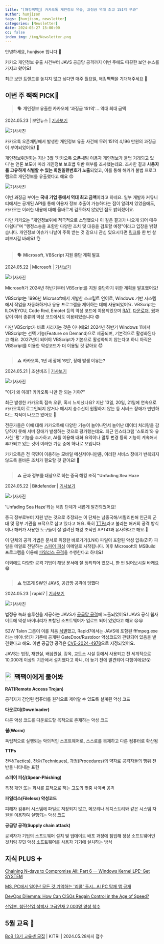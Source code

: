 ```yaml
---
title: "[해킹짹짹🐣] 카카오톡 개인정보 유출, 과징금 역대 최고 151억 부과"
author: hunjison
tags: [hunjison, newsletter]
categories: [Newsletter]
date: 2024-05-27 15:00:00
cc: false
index_img: /img/Newsletter.png
---
```


안녕하세요, hunjison 입니다 🤠

카카오 개인정보 유출 사건부터 JAVS 공급망 공격까지 이번 주에도 따끈한 보안 뉴스를 가지고 왔어요! 

최근 보안 트렌드를 놓치지 않고 싶다면 매주 월요일, 해킹짹짹을 기대해주세요 🐾

## 이번 주 짹짹 PICK🐥

> 🗣️ **개인정보 유출한 카카오에 '과징금 151억'... 역대 최대 금액**

2024.05.23 | 보안뉴스 | [기사보기](https://m.boannews.com/html/detail.html?tab_type=1&idx=130023)

![기사사진](newsletter0528/image01.png)

카카오톡 오픈채팅에서 발생한 개인정보 유출 사건에 무려 151억 4,196 만원의 과징금이 부여되었어요! 👀

개인정보위원회는 지난 3월 '카카오톡 오픈채팅 이용자 개인정보가 불법 거래되고 있다'는 언론 보도에 따라 개인정보 보호법 위반 여부를 조사했는데요. 조사한 결과 **사용자를 고유하게 식별할 수 있는 회원일련번호가 노출**되었고, 이를 통해 해커가 불법 프로그램으로 개인정보를 유출했다고 해요 😡

![기사사진](newsletter0528/image02.png)

이번 과징금 부여는 **국내 기업 중에서 역대 최고 금액**이라고 하네요. 일부 개발자 커뮤니티에서는 공개된 API를 통해 이용자 정보 추출이 가능하다는 점이 알려져 있었음에도, 카카오는 이러한 내용에 대해 올바르게 검토하지 않았던 점도 밝혀졌어요. 

다만 카카오는 "개인정보위에 적극적으로 소명했으나 이 같은 결과가 나오게 되어 매우 아쉽다"며 "행정소송을 포함한 다양한 조치 및 대응을 검토할 예정"이라고 입장을 밝혔습니다. 개인정보 이슈가 나날이 주목 받는 것 같으니 관심 있으시다면 [링크](https://korea.kr/briefing/policyBriefingView.do?newsId=156632079&pWise=sub&pWiseSub=C1)를 한 번 살펴보시길 바래요! 👌

## 
> 🗣️ **Microsoft, VBScript 지원 중단 계획 발표**

2024.05.22 | Microsoft | [기사보기](https://techcommunity.microsoft.com/t5/windows-it-pro-blog/vbscript-deprecation-timelines-and-next-steps/ba-p/4148301)

![기사사진](newsletter0528/image03.png)

Microsoft가 2024년 하반기부터 VBScript를 지원 중단하기 위한 계획을 발표했어요!

VBScript는 1996년 Microsoft에서 개발한 스크립트 언어로, Windows 기반 시스템에서 작업을 자동화하거나 응용 프로그램을 제어하는 데에 사용되었어요. VBScript는 ILOVEYOU, Code Red, Emotet 등의 악성 코드에 이용되었으며 [RAT](#짹짹이에게-물어봐), [다운로더](#짹짹이에게-물어봐), [웜](#짹짹이에게-물어봐)과 같이 여러 종류의 악성 코드에서도 이용되었습니다 😨

다만 VBScript가 바로 사라지는 것은 아니에요! 2024년 하반기 Windows 11에서 VBScript는 선택 기능(Feature on Demand)으로 제공되며, 기본적으로 활성화된다고 해요. 2027년이 되어야 VBScript가 기본으로 활성화되지 않는다고 하니 아직은 VBScript를 이용한 악성코드가 더 이용될 것 같아요 😈

## 
> ⚠️ **카카오톡, 1년 새 장애 '6번', 장애 발생 이유는?**

2024.05.21 | 조선비즈 | [기사보기](https://biz.chosun.com/it-science/ict/2024/05/21/7FZSY5SMDNHZXCYZOYK2FIK6RE/)

![기사사진](newsletter0528/image04.png)

"이거 왜 이래? 카카오톡 나만 안 되는 거야?"

최근 발생한 카카오톡 접속 오류, 혹시 느끼셨나요? 지난 13일, 20일, 21일에 연속으로 카카오톡이 로그인되지 않거나 메시지 송수신이 원활하지 않는 등 서비스 장애가 빈번하다는 지적이 나오고 있어요 🔨

전문가들은 이에 대해 카카오톡에 다양한 기능이 늘어나면서 늘어난 데이터 처리량을 감당하지 못해 서버 장애가 발생하는 것으로 평가했는데요. 최근 인스타그램 '스토리'와 유사한 '펑' 기능을 추가하고, AI를 이용해 대화 요약이나 말투 변경 등의 기능이 계속해서 추가되고 있는 것이 이러한 기능 중에 하나로 보입니다. 

카카오톡은 전 국민이 이용하는 모바일 메신저이니만큼, 이러한 서비스 장애가 반복되지 않도록 올바른 조치가 필요할 것 같아요! 🙉

## 
> ⚠️ **군과 정부를 대상으로 하는 중국 해킹 조직 "Unfading Sea Haze**

2024.05.22 | Bitdefender | [기사보기](https://www.bitdefender.com/blog/businessinsights/deep-dive-into-unfading-sea-haze-a-new-threat-actor-in-the-south-china-sea/)

![기사사진](newsletter0528/image05.png)

'Unfading Sea Haze'라는 해킹 단체가 새롭게 발견되었어요!

중국 정부로부터 지원 받는 것으로 추정되는 이 단체는 남중국해/서필리핀해 인근의 군대 및 정부 기관을 표적으로 삼고 있다고 해요. 특히 [TTPs](#짹짹이에게-물어봐)라고 불리는 해커의 공격 방식이나 해커가 사용한 도구들이 잘 알려진 해킹 조직인 APT41과 유사하다고 해요.🤔

이 단체의 공격 기법은 문서로 위장한 바로가기(LNK) 파일이 포함된 악성 압축(ZIP) 파일을 메일로 전달하는 [스피어 피싱](#짹짹이에게-물어봐) 이메일로 시작됩니다. 이후 Microsoft의 MSBuild 프로그램을 이용해 [파일리스 공격](#짹짹이에게-물어봐)을 수행한다고 하네요!

이외에도 다양한 공격 기법이 해당 문서에 잘 정리되어 있으니, 한 번 읽어보시길 바래요 😁

## 
> ⚠️ **법조계 SW인 JAVS, 공급망 공격에 당했다**

2024.05.23 | rapid7 | [기사보기](https://www.rapid7.com/blog/post/2024/05/23/cve-2024-4978-backdoored-justice-av-solutions-viewer-software-used-in-apparent-supply-chain-attack/)

![기사사진](newsletter0528/image06.png)

법정용 녹화 솔루션을 제공하는 JAVS가 [공급망 공격](#짹짹이에게-물어봐)에 노출되었어요! JAVS 공식 웹사이트에 악성 바이너리가 포함된 소프트웨어가 업로드 되어 있었다고 해요 😫😫

S2W Talon 그룹이 이를 처음 [식별](https://x.com/S2W_Official/status/1775041190335070497)했고, Rapid7에서는 JAVS에 포함된 fffmpeg.exe라는 바이너리가 기존에 공개된 GateDoor/Rustdoor 악성코드와 관련되어 있음을 발견했다고 해요. 이번 공급망 공격은 [CVE-2024-4978](https://nvd.nist.gov/vuln/detail/CVE-2024-4978)으로 지정되었어요.

JAVS는 법정, 재판실, 배심원실, 감옥, 교도소 시설 등에서 사용되고 전 세계적으로 10,000개 이상의 기관에서 설치했다고 하니, 더 늦기 전에 발견되어 다행이에요!😲

## 짹짹이에게 물어봐 <img src="/img/keyword.gif" width="30" height="30" style="float:left;"/>  

**RAT(Remote Access Trojan)**

공격자가 감염된 컴퓨터를 원격으로 제어할 수 있도록 설계된 악성 코드

**다운로더(Downloader)**

다른 악성 코드를 다운로드할 목적으로 존재하는 악성 코드

**웜(Worm)**

독립적으로 실행되는 악의적인 소프트웨어로, 스스로를 복제하고 다른 컴퓨터로 확산됨

**TTPs**

전략(Tactics), 전술(Techniques), 과정(Procedures)의 약자로 공격자들의 행위 전반을 나타내는 표현

**스피어 피싱(Spear-Phishing)**

특정 개인 또는 회사를 표적으로 하는 고도의 맞춤 사이버 공격

**파일리스(Fileless) 악성코드**

피해자 컴퓨터 시스템에 파일로 저장되지 않고, 메모리나 레지스트리와 같은 시스템 자원을 이용하여 실행되는 악성 코드

**공급망 공격(Supply chain attack)**

공격자가 기업의 소프트웨어 설치 및 업데이트 배포 과정에 침입해 정상 소프트웨어인 것처럼 꾸민 악성 소프트웨어를 사용자 기기에 설치하는 방식

## 지식 PLUS ➕

[Chaining N-days to Compromise All: Part 6 — Windows Kernel LPE: Get SYSTEM](https://medium.com/@vr-blog/chaining-n-days-to-compromise-all-part-6-windows-kernel-lpe-get-system-83cd756ce90a)

[MS, PC에서 일어난 모든 것 기억하는 '리콜' 출시...AI PC 탑재 앱 공개](https://www.aitimes.com/news/articleView.html?idxno=159857&fbclid=IwZXh0bgNhZW0CMTEAAR2pnRHdifo4Ou9lo97jcbdgNUXguwgaJYlvITLFA0ZdXQv4OTcXGLJRyvo_aem_AaMJc6kj_iH2J9E0v-0YojrxHXdyk5ZyTGOvHnLj38fY8_4FkFZMtnsAwAAj7lNttaatBsTyjSDIf3rPQ_J57XAB)

[DevOps Dilemma: How Can CISOs Regain Control in the Age of Speed?](https://thehackernews.com/2024/05/devops-dilemma-how-can-cisos-regain.html)

[산업부, 첨단산업 석박사 고급인재 2,000명 양성 착수](https://m.boannews.com/html/detail.html?tab_type=1&idx=129922)

## **5월 교육** 🐥

[BoB 13기 교육생 모집](https://www.kitribob.kr/board/detail/1/9079?current_page=1&per_page=15&st=subject&q=#) | KITRI | 2024.05.28까지 접수
